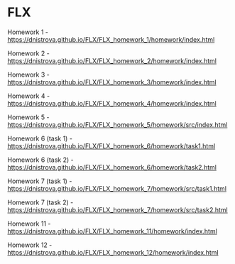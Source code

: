 # FLX
Homework 1 - https://dnistrova.github.io/FLX/FLX_homework_1/homework/index.html

Homework 2 - https://dnistrova.github.io/FLX/FLX_homework_2/homework/index.html

Homework 3 - https://dnistrova.github.io/FLX/FLX_homework_3/homework/index.html

Homework 4 - https://dnistrova.github.io/FLX/FLX_homework_4/homework/index.html

Homework 5 - https://dnistrova.github.io/FLX/FLX_homework_5/homework/src/index.html

Homework 6 (task 1) - https://dnistrova.github.io/FLX/FLX_homework_6/homework/task1.html

Homework 6 (task 2) - 
https://dnistrova.github.io/FLX/FLX_homework_6/homework/task2.html

Homework 7 (task 1) - https://dnistrova.github.io/FLX/FLX_homework_7/homework/src/task1.html

Homework 7 (task 2) - 
https://dnistrova.github.io/FLX/FLX_homework_7/homework/src/task2.html

Homework 11 - https://dnistrova.github.io/FLX/FLX_homework_11/homework/index.html

Homework 12 - https://dnistrova.github.io/FLX/FLX_homework_12/homework/index.html